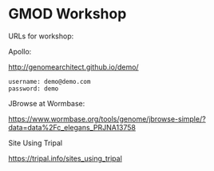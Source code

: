 # GMOD Workshop

URLs for workshop:


   


Apollo:

http://genomearchitect.github.io/demo/ 


```
username: demo@demo.com 
password: demo
```

JBrowse at Wormbase:

https://www.wormbase.org/tools/genome/jbrowse-simple/?data=data%2Fc_elegans_PRJNA13758


Site Using Tripal

https://tripal.info/sites_using_tripal

